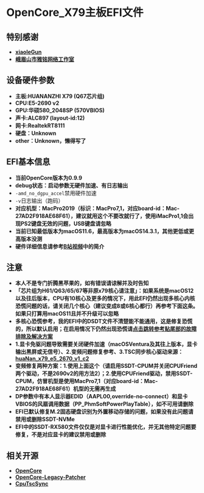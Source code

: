 # OpenCore_X79主板EFI文件

## 特别感谢
- **[xiaoleGun](https://github.com/xiaoleGun)**
- **[峨眉山市雅铭网络工作室](https://github.com/wy414012)**

## 设备硬件参数
- **主板:HUANANZHI X79 (Q67芯片组)**
- **CPU:E5-2690 v2**
- **GPU:华硕580_2048SP (570VBIOS)**
- **声卡:ALC897 (layout-id:12)**
- **网卡:RealtekRT8111**
- **硬盘：Unknown**
- **other：Unknown，懒得写了**

## EFI基本信息
- **当前OpenCore版本为0.9.9**
- **debug状态：启动参数无硬件加速、有日志输出**
- `-amd_no_dgpu_accel`禁用硬件加速
- `-v`日志输出（跑码）
- **对应机型：MacPro2019（标识：MacPro7,1，对应board-id：Mac-27AD2F918AE68F61），建议就用这个不要改就行了，使用iMacPro1,1会出现PS2键盘无效的问题，USB键盘请忽略**
- **当前已知最低版本为macOS11.6，最高版本为macOS14.3.1，其他更低或更高版本没测**
- **硬件详细信息请参考[B站视频](https://www.bilibili.com/video/BV1e1421d7wa/)中的简介**

## 注意
- **本人不是专门折腾黑苹果的，如有错误请谅解并及时告知**
- **「芯片组为H61/Q63/65/67等非原x79核心请注意」：如果系统是macOS12以及往后版本，CPU有10核心及更多的情况下，用此EFI仍然出现多核心内核恐慌问题的话，请关闭几个核心（建议变成8或6核心都行）再参考下面这条。如果只打算用macOS11且并不升级可以忽略**
- **多核心恐慌参考，我的EFI中的DSDT文件不清楚能不能通用，这是修复恐慌的，所以默认启用；在启用情况下仍然出现恐慌请[点击跳转参考贴尾部的故障排除及解决方案](https://www.hackintosh-forum.de/forum/thread/55510-install-monterey-big-sur-on-any-x79-motherboard-huananzhi-chinese-gigabyte-etc-a/)**
- **1.显卡免驱问题导致需要关闭硬件加速（macOSVentura及其往上版本，显卡输出黑屏或无信号）、2.变频问题修复参考、3.TSC同步核心驱动来源：[huaNan_x79_e5_2670_v1_c2](https://github.com/wy414012/huaNan_x79_e5_2670_v1_c2)**
- **变频修复两种方案：1.使用上面这个（请启用SSDT-CPUM并关闭CPUFriend两个驱动，不是2690v2的用方法2）；2.使用CPUFriend驱动，禁用SSDT-CPUM，仿冒机型是使用MacPro7,1（对应board-id：Mac-27AD2F918AE68F61）机型的无需再生成**
- **DP参数中有本人显示器EDID（AAPL00,override-no-connect）和显卡VBIOS的风扇调用数据（PP_PhmSoftPowerPlayTable），如不可用请删除**
- **EFI已默认修复M.2固态硬盘识别为外置移动存储的问题，如果没有此问题请禁用或删除SSDT-NVMe**
- **EFI中的SSDT-RX580文件仅仅是对显卡进行性能优化，并无其他特定问题要修复，不是对应显卡的建议禁用或删除**

## 相关开源
- **[OpenCore](https://github.com/acidanthera/OpenCorePkg)**
- **[OpenCore-Legacy-Patcher](https://github.com/dortania/OpenCore-Legacy-Patcher)**
- **[CpuTscSync](https://github.com/wy414012/CpuTscSync)**
